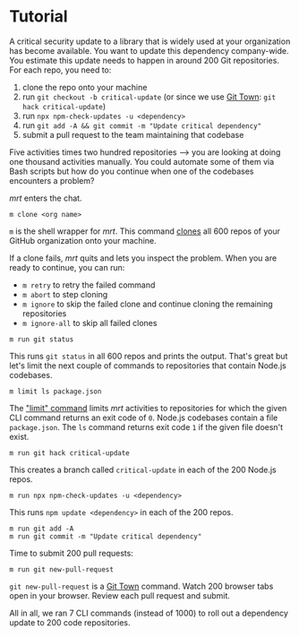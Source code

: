 # Tutorial

A critical security update to a library that is widely used at your organization
has become available. You want to update this dependency company-wide. You
estimate this update needs to happen in around 200 Git repositories. For each
repo, you need to:

1. clone the repo onto your machine
2. run `git checkout -b critical-update` (or since we use
   [Git Town](https://www.git-town.com): `git hack critical-update`)
3. run `npx npm-check-updates -u <dependency>`
4. run `git add -A && git commit -m "Update critical dependency"`
5. submit a pull request to the team maintaining that codebase

Five activities times two hundred repositories --> you are looking at doing one
thousand activities manually. You could automate some of them via Bash scripts
but how do you continue when one of the codebases encounters a problem?

_mrt_ enters the chat.

```
m clone <org name>
```

`m` is the shell wrapper for _mrt_. This command [clones](clone.md) all 600
repos of your GitHub organization onto your machine.

If a clone fails, _mrt_ quits and lets you inspect the problem. When you are
ready to continue, you can run:

- `m retry` to retry the failed command
- `m abort` to step cloning
- `m ignore` to skip the failed clone and continue cloning the remaining
  repositories
- `m ignore-all` to skip all failed clones

```
m run git status
```

This runs `git status` in all 600 repos and prints the output. That's great but
let's limit the next couple of commands to repositories that contain Node.js
codebases.

```
m limit ls package.json
```

The ["limit" command](limit.md) limits _mrt_ activities to repositories for
which the given CLI command returns an exit code of `0`. Node.js codebases
contain a file `package.json`. The `ls` command returns exit code `1` if the
given file doesn't exist.

```
m run git hack critical-update
```

This creates a branch called `critical-update` in each of the 200 Node.js repos.

```
m run npx npm-check-updates -u <dependency>
```

This runs `npm update <dependency>` in each of the 200 repos.

```
m run git add -A
m run git commit -m "Update critical dependency"
```

Time to submit 200 pull requests:

```
m run git new-pull-request
```

`git new-pull-request` is a [Git Town](https://www.git-town.com) command. Watch
200 browser tabs open in your browser. Review each pull request and submit.

All in all, we ran 7 CLI commands (instead of 1000) to roll out a dependency
update to 200 code repositories.
